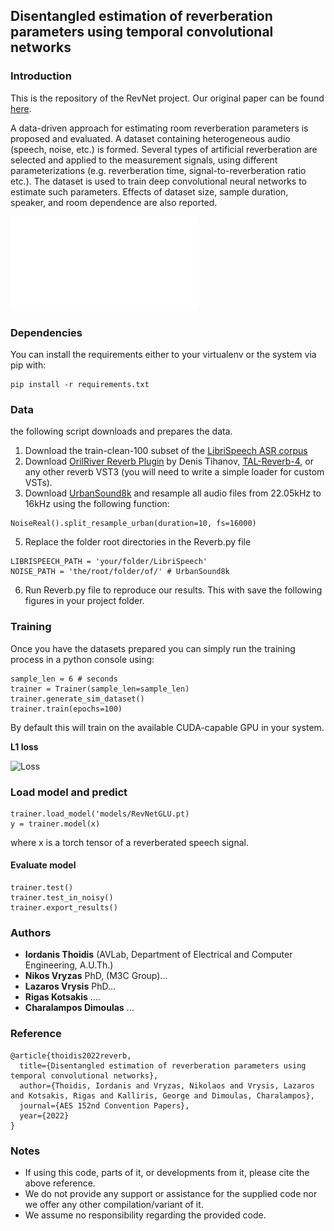 ## Disentangled estimation of reverberation parameters using temporal convolutional networks


### Introduction

This is the repository of the RevNet project. Our original paper can be found [here](https://aes.org/link).

A data-driven approach for estimating room reverberation parameters is proposed and evaluated. A dataset containing heterogeneous audio (speech, noise, etc.) is formed. Several types of artificial reverberation are selected and applied to the measurement signals, using different parameterizations (e.g. reverberation time, signal-to-reverberation ratio etc.). The dataset is used to train deep convolutional neural networks to estimate such parameters. Effects of dataset size, sample duration, speaker, and room dependence are also reported. 

![RevNet](model.pdf)


### Dependencies

You can install the requirements either to your virtualenv or the system via pip with:

```
pip install -r requirements.txt
```

### Data
the following script downloads and prepares the data.

1. Download the train-clean-100 subset of the [LibriSpeech ASR corpus](https://www.openslr.org/12) 
2. Download [OrilRiver Reverb Plugin](https://www.kvraudio.com/product/orilriver-by-denis-tihanov) by Denis Tihanov, [TAL-Reverb-4](https://tal-software.com/products/tal-reverb-4), or any other reverb VST3 (you will need to write a simple loader for custom VSTs).
3. Download [UrbanSound8k](https://zenodo.org/record/1203745#.YiZg1C8Rpqs) and resample all audio files from 22.05kHz to 16kHz using the following function:
```
NoiseReal().split_resample_urban(duration=10, fs=16000)
```
5. Replace the folder root directories in the Reverb.py file
```
LIBRISPEECH_PATH = 'your/folder/LibriSpeech'
NOISE_PATH = 'the/root/folder/of/' # UrbanSound8k
```
6. Run Reverb.py file to reproduce our results. This with save the following figures in your project folder.


### Training

Once you have the datasets prepared you can simply run the training process in a python console using:

```
sample_len = 6 # seconds
trainer = Trainer(sample_len=sample_len)
trainer.generate_sim_dataset()
trainer.train(epochs=100)
```
By default this will train on the available CUDA-capable GPU in your system.

**L1 loss**

![Loss](images/training_loss.png)

### Load model and predict
```
trainer.load_model('models/RevNetGLU.pt)
y = trainer.model(x)
```
where x is a torch tensor of a reverberated speech signal.

#### Evaluate model

```
trainer.test()
trainer.test_in_noisy()
trainer.export_results()
```

### Authors

* **Iordanis Thoidis** (AVLab, Department of Electrical and Computer Engineering, A.U.Th.)
* **Nikos Vryzas** PhD, (M3C Group)...
* **Lazaros Vrysis** PhD...
* **Rigas Kotsakis** ....
* **Charalampos Dimoulas** ...
 
### Reference

```
@article{thoidis2022reverb,
  title={Disentangled estimation of reverberation parameters using temporal convolutional networks},
  author={Thoidis, Iordanis and Vryzas, Nikolaos and Vrysis, Lazaros and Kotsakis, Rigas and Kalliris, George and Dimoulas, Charalampos},
  journal={AES 152nd Convention Papers},
  year={2022}
}
```

### Notes

* If using this code, parts of it, or developments from it, please cite the above reference.
* We do not provide any support or assistance for the supplied code nor we offer any other compilation/variant of it.
* We assume no responsibility regarding the provided code.
